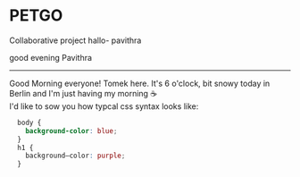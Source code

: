 # PETGO
Collaborative project
hallo- pavithra


good evening Pavithra

___
Good Morning everyone! Tomek here. It's 6 o'clock, bit snowy today in Berlin and I'm just having my morning :coffee:  
I'd like to sow you how typcal css syntax looks like:

```css
  body {
    background-color: blue;
  }
  h1 {
    background–color: purple;
  }
  ```
